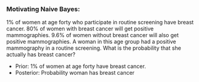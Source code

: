 

### Motivating Naive Bayes:
1% of women at age forty who participate in routine screening have breast cancer.  80% of women with breast cancer will get positive mammographies.  9.6% of women without breast cancer will also get positive mammographies.  A woman in this age group had a positive mammography in a routine screening.  What is the probability that she actually has breast cancer?

* Prior: 1% of women at age forty have breast cancer.
* Posterior: Probability woman has breast cancer